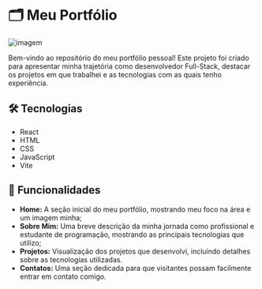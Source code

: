 # 🗂️ Meu Portfólio
![imagem](https://raw.githubusercontent.com/SEU_USUARIO/SEU_REPOSITORIO/main/public/Alexandre_home.jpeg)


Bem-vindo ao repositório do meu portfólio pessoal! Este projeto foi criado para apresentar minha trajetória como desenvolvedor Full-Stack, destacar os projetos em que trabalhei e as tecnologias com as quais tenho experiência.

## 🛠️ Tecnologias

- React
- HTML
- CSS
- JavaScript
- Vite


## 🚀 Funcionalidades

- <b>Home:</b> A seção inicial do meu portfólio, mostrando meu foco na área e um imagem minha;
- <b>Sobre Mim:</b> Uma breve descrição da minha jornada como profissional e estudante de programação, mostrando as principais tecnologias que utilizo;
- <b>Projetos:</b> Visualização dos projetos que desenvolvi, incluindo detalhes sobre as tecnologias utilizadas.
- <b>Contatos:</b> Uma seção dedicada para que visitantes possam facilmente entrar em contato comigo.
